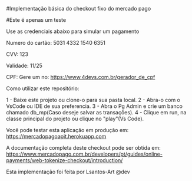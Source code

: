 #Implementação básica do checkout fixo do mercado pago


#Este é apenas um teste

Use as credenciais abaixo para simular um pagamento

Numero do cartão: 5031 4332 1540 6351

CVV: 123

Validade: 11/25

CPF: Gere um no: https://www.4devs.com.br/gerador_de_cpf


Como utilizar este repositório: 

1 - Baixe este projeto ou clone-o para sua pasta local.
2 - Abra-o com o VsCode ou IDE de sua preferencia.
3 - Abra o Pg Admin e crie um banco chamado db_mp(Caso deseje salvar as transações).
4 - Clique em run, na classe principal do projeto ou clique no "play"(Vs Code).

Você pode testar esta aplicação em produção em:
https://mercadopagoapit.herokuapp.com

A documentação completa deste checkout pode ser obtida em: 
https://www.mercadopago.com.br/developers/pt/guides/online-payments/web-tokenize-checkout/introduction/

Esta implementação foi feita por Lsantos-Art @dev
